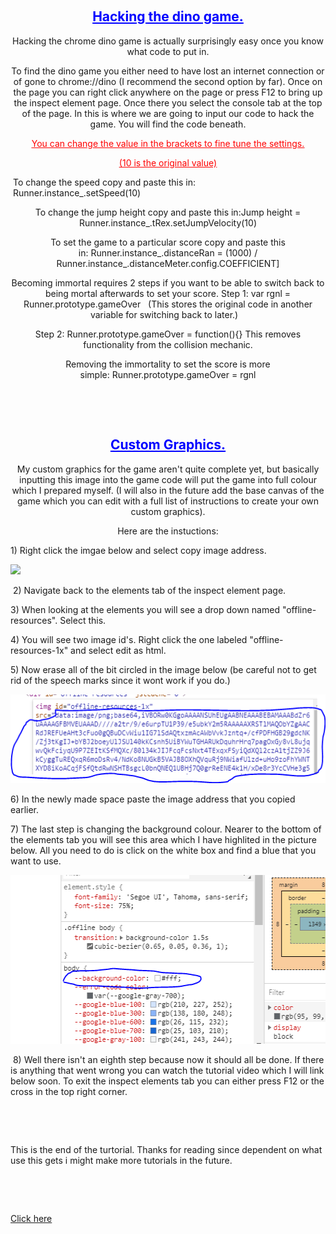 <p>&nbsp;</p>
<!-- #######  DON'T GO LOOKING WHERE YOUR NOT MEANT TO. #########-->
<h2 style="color: #2e6c80; text-align: center;"><span style="color: #0000ff;"><strong><span style="text-decoration: underline;">Hacking the dino game.</span></strong></span></h2>
<p style="text-align: center;">Hacking the chrome dino game is actually surprisingly easy once you know what code to put in.</p>
<p style="text-align: center;">To find the dino game you either need to have lost an internet connection or of gone to chrome://dino (I recommend the second option by far). Once on the page you can right click anywhere on the page or press F12 to bring up the inspect element page. Once there you select the console tab at the top of the page. In this is where we are going to input our code to hack the game. You will find the code beneath.</p>
<p style="text-align: center;"><span style="text-decoration: underline;"><span style="color: #ff0000; text-decoration: underline;">You can change the value in the brackets to fine tune the settings. </span></span></p>
<p style="text-align: center;"><span style="text-decoration: underline;"><span style="color: #ff0000; text-decoration: underline;">(10 is the original value)</span></span></p>
<p>&nbsp;To change the speed copy and paste this in:&nbsp; &nbsp;Runner.instance_.setSpeed(10)</p>
<p style="text-align: center;">To change the jump height copy and paste this in:Jump height = Runner.instance_.tRex.setJumpVelocity(10)</p>
<p style="text-align: center;">To set the game to a particular score copy and paste this in:&nbsp;Runner.instance_.distanceRan = (1000) / Runner.instance_.distanceMeter.config.COEFFICIENT]</p>
<p style="text-align: center;">Becoming immortal requires 2 steps if you want to be able to switch back to being mortal afterwards to set your score. Step 1:&nbsp;var rgnl = Runner.prototype.gameOver&nbsp; &nbsp;(This stores the original code in another variable for switching back to later.)&nbsp; &nbsp;</p>
<p style="text-align: center;">Step 2:&nbsp;Runner.prototype.gameOver = function(){} This removes functionality from the collision mechanic.</p>
<p style="text-align: center;">Removing the immortality to set the score is more simple:&nbsp;Runner.prototype.gameOver = rgnl</p>
<p style="text-align: center;">&nbsp;</p>
<p style="text-align: center;">&nbsp;</p>
<h2 style="text-align: center;"><span style="text-decoration: underline; color: #0000ff;"><strong>Custom Graphics.</strong></span></h2>
<p style="text-align: center;">My custom graphics for the game aren't quite complete yet, but basically inputting this image into the game code will put the game into full colour which I prepared myself. (I will also in the future add the base canvas of the game which you can edit with a full list of instructions to create your own custom graphics).</p>
<p style="text-align: center;">Here are the instuctions:</p>
<p style="text-align: left;">1) Right click the imgae below and select copy image address.</p>
<p style="text-align: left;"><img src="https://github.com/thingy937/dino-game-test-stuff/blob/master/DinoGameCustom.png?raw=true" /></p>
<p style="text-align: left;">&nbsp;2) Navigate back to the elements tab of the inspect element page.&nbsp;</p>
<p style="text-align: left;">3) When looking at the elements you will see a drop down named "offline-resources". Select this.</p>
<p style="text-align: left;">4) You will see two image id's. Right click the one labeled "offline-resources-1x" and select edit as html.</p>
<p style="text-align: left;">5) Now erase all of the bit circled in the image below (be careful not to get rid of the speech marks since it wont work if you do.)</p>
<p style="text-align: left;"><img src="https://raw.githubusercontent.com/thingy937/thingy937.github.io/master/dino%20game%20custonm%20graphics%20help%201.PNG" alt="" width="534" height="142" /></p>
<p style="text-align: left;">6) In the newly made space paste the image address that you copied earlier.</p>
<p style="text-align: left;">7) The last step is changing the background colour. Nearer to the bottom of the elements tab you will see this area which I have highlited in the picture below. All you need to do is click on the white box and find a blue that you want to use.</p>
<p style="text-align: left;"><img src="https://github.com/thingy937/thingy937.github.io/blob/master/dino%20game%20custonm%20graphics%20help%202.PNG?raw=true" alt="" width="527" height="270" /></p>
<p style="text-align: left;">&nbsp;8) Well there isn't an eighth step because now it should all be done. If there is anything that went wrong you can watch the tutorial video which I will link below soon. To exit the inspect elements tab you can either press F12 or the cross in the top right corner.</p>
<p style="text-align: left;">&nbsp;</p>
<p style="text-align: left;">&nbsp;</p>
<p style="text-align: left;">This is the end of the turtorial. Thanks for reading since dependent on what use this gets i might make more tutorials in the future.</p>
<p style="text-align: center;">&nbsp;</p>
<p style="text-align: center;"><strong>&nbsp;</strong></p>

<a href="thingy937.github.io">Click here</a>
